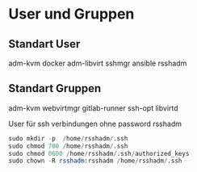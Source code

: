 # User und Gruppen

## Standart User

adm-kvm
docker
adm-libvirt
sshmgr
ansible
rsshadm

## Standart Gruppen

adm-kvm
webvirtmgr
gitlab-runner
ssh-opt
libvirtd

User für ssh verbindungen ohne password rsshadm

```s
sudo mkdir -p  /home/rsshadm/.ssh
sudo chmod 700 /home/rsshadm/.ssh
sudo chmod 0600 /home/rsshadm/.ssh/authorized_keys
sudo chown -R rsshadm:rsshadm /home/rsshadm/.ssh
```